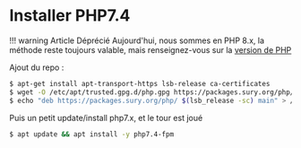 # Installer PHP7.4

!!! warning Article Déprécié
    Aujourd'hui, nous sommes en PHP 8.x, la méthode reste toujours valable, mais renseignez-vous sur la [version de PHP](https://www.php.net/supported-versions.php)

Ajout du repo :

```bash
$ apt-get install apt-transport-https lsb-release ca-certificates
$ wget -O /etc/apt/trusted.gpg.d/php.gpg https://packages.sury.org/php/apt.gpg
$ echo "deb https://packages.sury.org/php/ $(lsb_release -sc) main" > /etc/apt/sources.list.d/php.list
```

Puis un petit update/install php7.x, et le tour est joué

```bash
$ apt update && apt install -y php7.4-fpm
```
